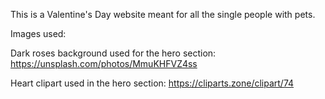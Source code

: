 This is a Valentine's Day website meant for all the single people with pets.

Images used:

Dark roses background used for the hero section: https://unsplash.com/photos/MmuKHFVZ4ss

Heart clipart used in the hero section: https://cliparts.zone/clipart/74
